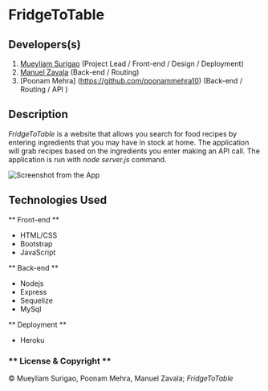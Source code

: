 # FridgeToTable


## Developers(s)

1. [Mueyliam Surigao](https://github.com/surigao86) (Project Lead / Front-end / Design / Deployment)
2. [Manuel Zavala](https://github.com/manzav95) (Back-end / Routing)
3. [Poonam Mehra] (https://github.com/poonammehra10) (Back-end / Routing / API )

## Description
*FridgeToTable* is a website that allows you search for food recipes by entering ingredients that you may have in stock at home. The application will grab recipes based on the ingredients you enter making an API call. The application is run with *node server.js* command. 

![Screenshot from the App](./ScreenShot.png)


## Technologies Used

** Front-end **
- HTML/CSS
- Bootstrap
- JavaScript

** Back-end **
- Nodejs
- Express
- Sequelize
- MySql

** Deployment ** 
- Heroku

### ** License & Copyright ** ###
© Mueyliam Surigao, Poonam Mehra, Manuel Zavala; *FridgeToTable*